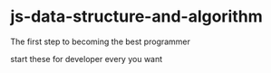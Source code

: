 # js-data-structure-and-algorithm
The first step to becoming the best programmer

start these for developer every you want

